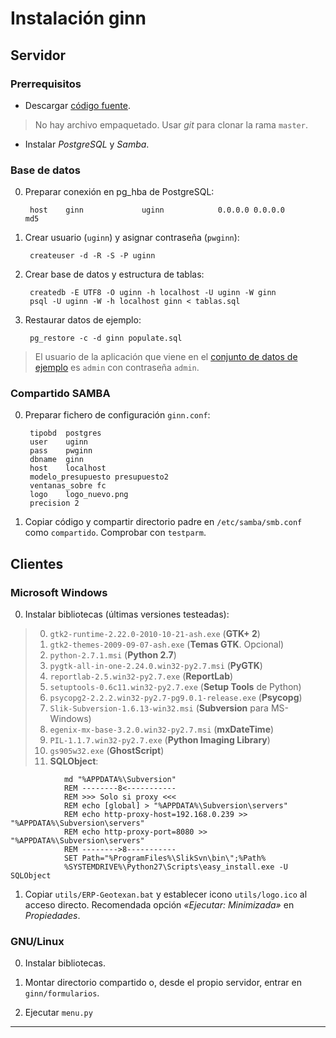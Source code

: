 Instalación ginn
================

Servidor
--------

### Prerrequisitos ###

* Descargar [código fuente](https://github.com/pacoqueen/ginn "GitHub").
> No hay archivo empaquetado. Usar _git_ para clonar la rama `master`.

* Instalar *PostgreSQL* y *Samba*.

### Base de datos ###

0. Preparar conexión en pg_hba de PostgreSQL:
	
		host    ginn             uginn            0.0.0.0 0.0.0.0         md5

1. Crear usuario (`uginn`) y asignar contraseña (`pwginn`):

		createuser -d -R -S -P uginn

2. Crear base de datos y estructura de tablas:

		createdb -E UTF8 -O uginn -h localhost -U uginn -W ginn
		psql -U uginn -W -h localhost ginn < tablas.sql

3. Restaurar datos de ejemplo:

		pg_restore -c -d ginn populate.sql

> El usuario de la aplicación que viene en el [conjunto de datos de ejemplo][1] es `admin` con contraseña `admin`.

### Compartido SAMBA ###

0. Preparar fichero de configuración `ginn.conf`:

		tipobd  postgres                                                                
		user    uginn
		pass    pwginn
		dbname  ginn
		host    localhost
		modelo_presupuesto presupuesto2
		ventanas_sobre fc
		logo    logo_nuevo.png
		precision 2

1. Copiar código y compartir directorio padre en `/etc/samba/smb.conf` como `compartido`. Comprobar con `testparm`.



Clientes
--------

### Microsoft Windows ###

0. Instalar bibliotecas (últimas versiones testeadas):
> 00. `gtk2-runtime-2.22.0-2010-10-21-ash.exe` (**GTK+ 2**)
> 01. `gtk2-themes-2009-09-07-ash.exe` (**Temas GTK**. Opcional)
> 02. `python-2.7.1.msi` (**Python 2.7**)
> 03. `pygtk-all-in-one-2.24.0.win32-py2.7.msi` (**PyGTK**)
> 04. `reportlab-2.5.win32-py2.7.exe` (**ReportLab**)
> 05. `setuptools-0.6c11.win32-py2.7.exe` (**Setup Tools** de Python)
> 06. `psycopg2-2.2.2.win32-py2.7-pg9.0.1-release.exe` (**Psycopg**)
> 07. `Slik-Subversion-1.6.13-win32.msi` (**Subversion** para MS-Windows)
> 09. `egenix-mx-base-3.2.0.win32-py2.7.msi` (**mxDateTime**)
> 10. `PIL-1.1.7.win32-py2.7.exe` (**Python Imaging Library**)
> 11. `gs905w32.exe` (**GhostScript**)
> 08. __SQLObject__:  

				md "%APPDATA%\Subversion"
				REM --------8<-----------
				REM >>> Solo si proxy <<<
				REM echo [global] > "%APPDATA%\Subversion\servers"
				REM echo http-proxy-host=192.168.0.239 >> "%APPDATA%\Subversion\servers"
				REM echo http-proxy-port=8080 >> "%APPDATA%\Subversion\servers"
				REM -------->8-----------
				SET Path="%ProgramFiles%\SlikSvn\bin\";%Path%
				%SYSTEMDRIVE%\Python27\Scripts\easy_install.exe -U SQLObject

1. Copiar `utils/ERP-Geotexan.bat` y establecer icono `utils/logo.ico` al acceso directo. Recomendada opción _«Ejecutar: Minimizada»_ en _Propiedades_.

### GNU/Linux ###

0. Instalar bibliotecas.

1. Montar directorio compartido o, desde el propio servidor, entrar en `ginn/formularios`.

2. Ejecutar `menu.py`

---

[1]: https://github.com/pacoqueen/ginn/blob/master/BD/populate.sql

